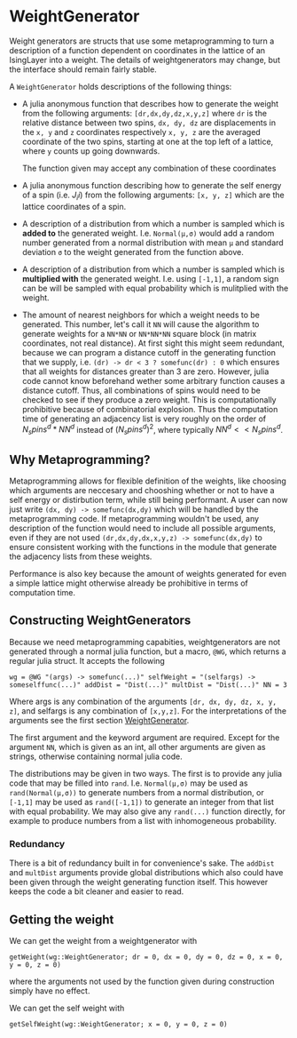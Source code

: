 # WeightGenerator

Weight generators are structs that use some metaprogramming to turn a description of a function dependent on coordinates in the lattice of an IsingLayer into a weight.
The details of weightgenerators may change, but the interface should remain fairly stable.

A `WeightGenerator` holds descriptions of the following things:

* A julia anonymous function that describes how to generate the weight from the following arguments:
    `[dr,dx,dy,dz,x,y,z]` where `dr` is the relative distance between two spins, `dx, dy, dz` are displacements in the `x, y` and `z` coordinates respectively
    `x, y, z` are the averaged coordinate of the two spins, starting at one at the top left of a lattice, where `y` counts up going downwards.

    The function given may accept any combination of these coordinates

* A julia anonymous function describing how to generate the self energy of a spin (i.e. $J_ii$) from the following arguments:
    `[x, y, z]` which are the lattice coordinates of a spin.

* A description of a distribution from which a number is sampled which is **added to** the generated weight.
    I.e. `Normal(μ,σ)` would add a random number generated from a normal distribution with mean `μ` and standard deviation `σ` to the weight generated from the function above.
 
* A description of a distribution from which a number is sampled which is **multiplied with** the generated weight.
    I.e. using `[-1,1]`, a random sign can be will be sampled with equal probability which is mulitplied with the weight.

* The amount of nearest neighbors for which a weight needs to be generated. This number, let's call it `NN` will cause the algorithm to generate weights for a `NN*NN` or `NN*NN*NN` square block (in matrix coordinates, not real distance).
    At first sight this might seem redundant, because we can program a distance cutoff in the generating function that we supply, i.e. `(dr) -> dr < 3 ? somefunc(dr) : 0` which ensures that all weights for distances greater than 3 are zero. However, julia code cannot know beforehand wether some arbitrary function causes a distance cutoff. Thus, all combinations of spins would need to be checked to see if they produce a zero weight. This is computationally prohibitive because of combinatorial explosion. Thus the computation time of generating an adjacency list is very roughly on the order of $N_spins^d * NN^d$ instead of $(N_spins^d)^2$, where typically $NN^d << N_spins^d$.

## Why Metaprogramming?

Metaprogramming allows for flexible definition of the weights, like choosing which arguments are neccesary and chooshing whether or not to have a self energy or distirbution term, while still being performant. A user can now just write `(dx, dy) -> somefunc(dx,dy)` which will be handled by the metaprogramming code. If metaprogramming wouldn't be used, any description of the function would need to include all possible arguments, even if they are not used `(dr,dx,dy,dx,x,y,z) -> somefunc(dx,dy)` to ensure consistent working with the functions in the module that generate the adjacency lists from these weights.

Performance is also key because the amount of weights generated for even a simple lattice might otherwise already be prohibitive in terms of computation time.

## Constructing WeightGenerators

Because we need metaprogramming capabities, weightgenerators are not generated through a normal julia function, but a macro, `@WG`, which returns a regular julia struct. It accepts the following

```
wg = @WG "(args) -> somefunc(...)" selfWeight = "(selfargs) -> someselffunc(...)" addDist = "Dist(...)" multDist = "Dist(...)" NN = 3
```

Where args is any combination of the arguments `[dr, dx, dy, dz, x, y, z]`, and selfargs is any combination of `[x,y,z]`. For the interpretations of the arguments see the first section [WeightGenerator](@ref).

The first argument and the keyword argument are required. Except for the argument `NN`, which is given as an int, all other arguments are given as strings, otherwise containing normal julia code.

The distributions may be given in two ways. The first is to provide any julia code that may be filled into `rand`. I.e. `Normal(μ,σ)` may be used as `rand(Normal(μ,σ))` to generate numbers from a normal distribution, or `[-1,1]` may be used as `rand([-1,1])` to generate an integer from that list with equal probability. We may also give any `rand(...)` function directly, for example to produce numbers from a list with inhomogeneous probability.

### Redundancy

There is a bit of redundancy built in for convenience's sake. The `addDist` and `multDist` arguments provide global distributions which also could have been given through the weight generating function itself. This however keeps the code a bit cleaner and easier to read.

## Getting the weight

We can get the weight from a weightgenerator with

```
getWeight(wg::WeightGenerator; dr = 0, dx = 0, dy = 0, dz = 0, x = 0, y = 0, z = 0)
```

where the arguments not used by the function given during construction simply have no effect.

We can get the self weight with

```
getSelfWeight(wg::WeightGenerator; x = 0, y = 0, z = 0)
```
